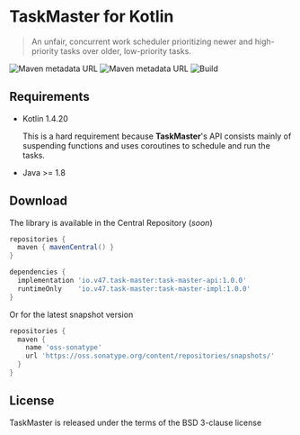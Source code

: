 # TaskMaster for Kotlin

> An unfair, concurrent work scheduler prioritizing newer and high-priority tasks over older, low-priority tasks.

![Maven metadata URL][release-badge-img] ![Maven metadata URL][snapshot-badge-img] ![Build][build-badge]

[release-badge-img]: https://img.shields.io/maven-metadata/v?label=maven%20central&metadataUrl=https%3A%2F%2Frepo1.maven.org%2Fmaven2%2Fio%2Fv47%2Ftask-master%2Ftask-master-api%2Fmaven-metadata.xml
[snapshot-badge-img]: https://img.shields.io/maven-metadata/v?label=oss%20snapshots&metadataUrl=https%3A%2F%2Foss.sonatype.org%2Fservice%2Flocal%2Frepositories%2Fsnapshots%2Fcontent%2Fio%2Fv47%2Ftask-master%2Ftask-master-api%2Fmaven-metadata.xml
[build-badge]: https://github.com/v47-io/task-master/workflows/Build/badge.svg?branch=master

## Requirements

- Kotlin 1.4.20

  This is a hard requirement because __TaskMaster__'s API consists mainly of suspending functions
  and uses coroutines to schedule and run the tasks.

- Java >= 1.8

## Download

The library is available in the Central Repository (_soon_)

```groovy
repositories {
  maven { mavenCentral() }
}

dependencies {
  implementation 'io.v47.task-master:task-master-api:1.0.0'
  runtimeOnly    'io.v47.task-master:task-master-impl:1.0.0'
}
```

Or for the latest snapshot version

```groovy
repositories {
  maven {
    name 'oss-sonatype'
    url 'https://oss.sonatype.org/content/repositories/snapshots/'
  }
}
```

## License

TaskMaster is released under the terms of the BSD 3-clause license

